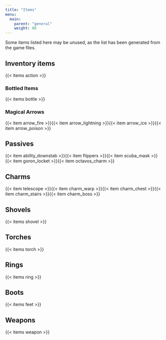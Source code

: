 ```yaml
---
title: "Items"
menu:
  main:
    parent: "general"
    weight: 80
---
```


Some items listed here may be unused, as the list has been generated from the game files.

## Inventory items

{{< items action >}}

### Bottled Items

{{< items bottle >}}

### Magical Arrows

{{< item arrow_fire >}}{{< item arrow_lightning >}}{{< item arrow_ice >}}{{< item arrow_poison >}}

## Passives

{{< item ability_downstab >}}{{< item flippers >}}{{< item scuba_mask >}}{{< item goron_locket >}}{{< item octavos_charm >}}

## Charms

{{< item telescope >}}{{< item charm_warp >}}{{< item charm_chest >}}{{< item charm_stairs >}}{{< item charm_boss >}}

## Shovels

{{< items shovel >}}

## Torches

{{< items torch >}}

## Rings

{{< items ring >}}

## Boots

{{< items feet >}}

## Weapons

{{< items weapon >}}
